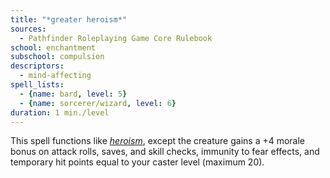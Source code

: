 ```yaml
---
title: "*greater heroism*"
sources:
  - Pathfinder Roleplaying Game Core Rulebook
school: enchantment
subschool: compulsion
descriptors:
  - mind-affecting
spell_lists:
  - {name: bard, level: 5}
  - {name: sorcerer/wizard, level: 6}
duration: 1 min./level
---
```


This spell functions like [*heroism*](/spells/heroism/), except the creature gains a +4 morale bonus on attack rolls, saves, and skill checks, immunity to fear effects, and temporary hit points equal to your caster level (maximum 20).

